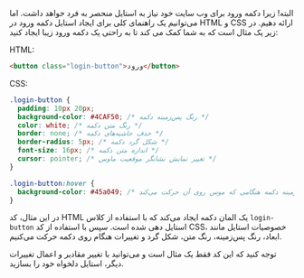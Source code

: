 البته! زیرا دکمه ورود برای وب سایت خود نیاز به استایل منحصر به فرد خواهد داشت. اما می‌توانیم یک راهنمای کلی برای ایجاد استایل دکمه ورود در HTML و CSS ارائه دهیم. در زیر یک مثال است که به شما کمک می کند تا به راحتی یک دکمه ورود زیبا ایجاد کنید:

HTML:
```html
<button class="login-button">ورود</button>
```

CSS:
```css
.login-button {
  padding: 10px 20px;
  background-color: #4CAF50; /* رنگ پس‌زمینه دکمه */
  color: white; /* رنگ متن دکمه */
  border: none; /* حذف حاشیه‌های دکمه */
  border-radius: 5px; /* شکل گرد دکمه */
  font-size: 16px; /* اندازه متن دکمه */
  cursor: pointer; /* تغییر نمایش نشانگر موقعیت ماوس */
}

.login-button:hover {
  background-color: #45a049; /* تغییر رنگ پس‌زمینه دکمه هنگامی که موس روی آن حرکت می‌کند */
}
```

در این مثال، کد HTML یک المان دکمه ایجاد می‌کند که با استفاده از کلاس `login-button` استایل دهی شده است. سپس با استفاده از کد CSS، خصوصیات استایل مانند ابعاد، رنگ پس‌زمینه، رنگ متن، شکل گرد و تغییرات هنگام روی دکمه حرکت می‌کنیم.

توجه کنید که این کد فقط یک مثال است و می‌توانید با تغییر مقادیر و اعمال تغییرات دیگر، استایل دلخواه خود را بسازید.